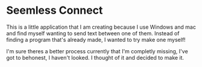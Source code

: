 # Seemless Connect

This is a little application that I am creating because I use Windows and mac
and find myself wanting to send text between one of them. Instead of finding
a program that's already made, I wanted to try make one myself!

I'm sure theres a better process currently that I'm completly missing, I've got
to behonest, I haven't looked. I thought of it and decided to make it.
